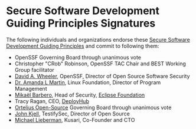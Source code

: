 # Secure Software Development Guiding Principles Signatures

The following individuals and organizations endorse these [Secure Software Development Guiding Principles](./SecureSoftwareGuidingPrinciples) and commit to following them:

- OpenSSF Governing Board through unanimous vote
- Christopher "CRob" Robinson, OpenSSF TAC Chair and BEST Working Group facilitator
- [David A. Wheeler](https://dwheeler.com), OpenSSF, Director of Open Source Software Security
- [Dr. Amanda L Martin](https://github.com/hythloda), Linux Foundation, Director of Program Management
- [Mikaël Barbero](https://mikael.barbero.tech), Head of Security, [Eclipse Foundation](https://eclipse.org)
- Tracy Ragan, CEO, [DeployHub](https://www.deployhub.com/)
- [Ortelius Open-Source](https://ortelius.io) Governing Board through unanimous vote
- [John Kjell](https://github.com/jkjell), TestifySec, Director of Open Source
- [Michael Lieberman](https://github.com/jmlieberman85), Kusari, Co-Founder and CTO
